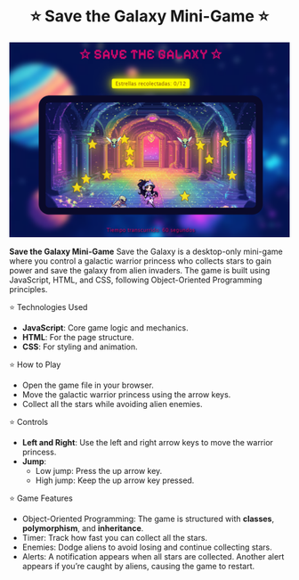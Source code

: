 
<h1 align="center">⭐ Save the Galaxy Mini-Game ⭐</h1>

![Game Screenshot](./readme-img.png)

**Save the Galaxy Mini-Game** Save the Galaxy is a desktop-only mini-game where you control a galactic warrior princess who collects stars to gain power and save the galaxy from alien invaders. The game is built using JavaScript, HTML, and CSS, following Object-Oriented Programming principles.

⭐ Technologies Used

-   **JavaScript**: Core game logic and mechanics.
-   **HTML**: For the page structure.
-   **CSS**: For styling and animation.

⭐ How to Play

-   Open the game file in your browser.
-   Move the galactic warrior princess using the arrow keys.
-   Collect all the stars while avoiding alien enemies.

⭐ Controls

-   **Left and Right**: Use the left and right arrow keys to move the warrior princess.
-   **Jump**:
    -   Low jump: Press the up arrow key.
    -   High jump: Keep the up arrow key pressed.

⭐ Game Features

-   Object-Oriented Programming: The game is structured with **classes**, **polymorphism**, and **inheritance**.
-   Timer: Track how fast you can collect all the stars.
-   Enemies: Dodge aliens to avoid losing and continue collecting stars.
-   Alerts: A notification appears when all stars are collected. Another alert appears if you’re caught by aliens, causing the game to restart.



